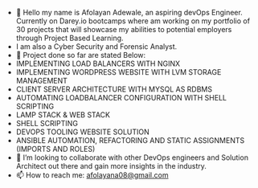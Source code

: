 - 👋 Hello my name is Afolayan Adewale, an aspiring devOps Engineer. Currently on Darey.io bootcamps where am working on my portfolio of 30 projects that will showcase my abilities to potential employers through Project Based Learning.
- I am also a Cyber Security and Forensic Analyst.
- 🌱 Project done so far are stated Below:
- IMPLEMENTING LOAD BALANCERS WITH NGINX
- IMPLEMENTING WORDPRESS WEBSITE WITH LVM STORAGE MANAGEMENT
- CLIENT SERVER ARCHITECTURE WITH MYSQL AS RDBMS
- AUTOMATING LOADBALANCER CONFIGURATION WITH SHELL SCRIPTING
- LAMP STACK & WEB STACK
- SHELL SCRIPTING
- DEVOPS TOOLING WEBSITE SOLUTION
- ANSIBLE AUTOMATION, REFACTORING AND STATIC ASSIGNMENTS (IMPORTS AND ROLES)
- 💞️ I’m looking to collaborate with other DevOps engineers and Solution Architect out there and gain more insights in the industry.
- 📫 How to reach me: afolayana08@gmail.com

<!---
DevopsAde/DevopsAde is a ✨ special ✨ repository because its `README.md` (this file) appears on your GitHub profile.
You can click the Preview link to take a look at your changes.
--->
